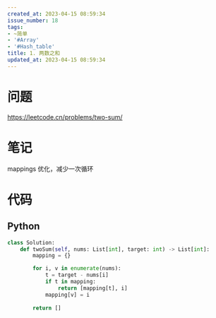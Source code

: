 ```yaml
---
created_at: 2023-04-15 08:59:34
issue_number: 18
tags:
- ~简单
- '#Array'
- '#Hash_table'
title: 1. 两数之和
updated_at: 2023-04-15 08:59:34
---
```


# 问题

https://leetcode.cn/problems/two-sum/

# 笔记

mappings 优化，减少一次循环

# 代码

## Python

```python
class Solution:
    def twoSum(self, nums: List[int], target: int) -> List[int]:
        mapping = {}

        for i, v in enumerate(nums):
            t = target - nums[i]
            if t in mapping:
                return [mapping[t], i]
            mapping[v] = i
        
        return []
```
